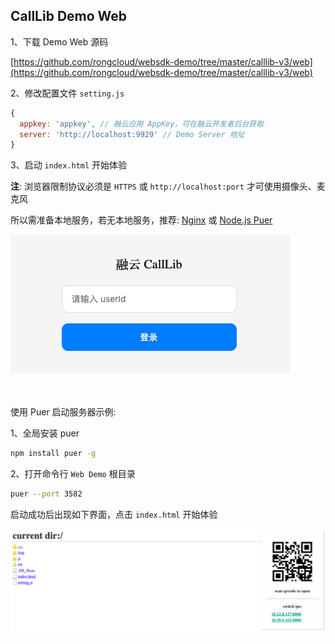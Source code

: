 ## CallLib Demo Web

1、下载 Demo Web 源码

[https://github.com/rongcloud/websdk-demo/tree/master/calllib-v3/web](https://github.com/rongcloud/websdk-demo/tree/master/calllib-v3/web)

2、修改配置文件 `setting.js`

```js
{
  appkey: 'appkey', // 融云应用 AppKey，可在融云开发者后台获取
  server: 'http://localhost:9929' // Demo Server 地址
}
```

3、启动 `index.html` 开始体验

<b>注</b>: 浏览器限制协议必须是 `HTTPS` 或 `http://localhost:port` 才可使用摄像头、麦克风

所以需准备本地服务，若无本地服务，推荐: [Nginx](http://nginx.org/en/download.html) 或 [Node.js Puer](https://www.npmjs.com/package/puer)

![](./images/login.png)<br><br><br>

使用 Puer 启动服务器示例:

1、全局安装 puer

```bash
npm install puer -g
```

2、打开命令行 `Web Demo` 根目录

```bash
puer --port 3582
```

启动成功后出现如下界面，点击 `index.html` 开始体验

![](./images/puer.png)
